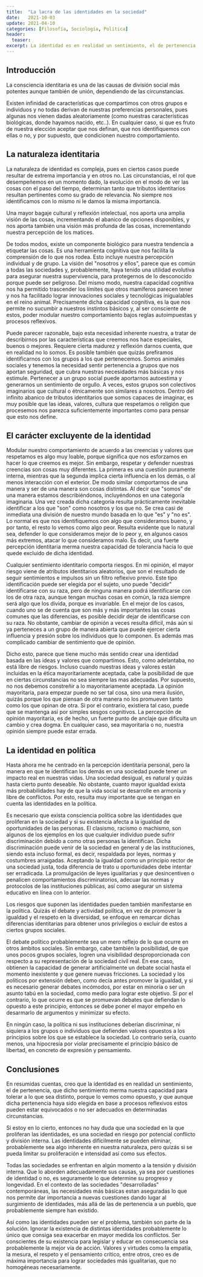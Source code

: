 ```yaml
---
title:  "La lacra de las identidades en la sociedad"
date:   2021-10-03
update: 2021-04-10
categories: [Filosofía, Sociología, Política]
header:
  teaser: 
excerpt: La identidad es en realidad un sentimiento, el de pertenencia. Dicho sentimiento merma nuestra capacidad para tolerar a lo que sea distinto, porque lo vemos como opuesto, y aunque dicha pertenencia haya sido elegida en base a procesos reflexivos estos pueden estar equivocados o no ser adecuados en determinadas circunstancias.
---
```


## Introducción
La consciencia identitaria es una de las causas de división social más potentes aunque también de unión, dependiendo de las circunstancias.

Existen infinidad de características que compartimos con otros grupos e individuos y no todas derivan de nuestras preferencias personales, pues algunas nos vienen dadas aleatoriamente (como nuestras características biológicas, donde hayamos nacido, etc..). En cualquier caso, si que es fruto de nuestra elección aceptar que nos definan, que nos identifiquemos con ellas o no, y por supuesto, que condicionen nuestro comportamiento.

## La naturaleza identitaria
La naturaleza de identidad es compleja, pues en ciertos casos puede resultar de extrema importancia y en otros no. Las circunstancias, el rol que desempeñemos en un momento dado, la evolución en el modo de ver las cosas con el paso del tiempo, determinan tanto que tributos identitarios resultan pertinentes como su grado de relevancia. No siempre nos identificamos con lo mismo ni le damos la misma importancia. 

Una mayor bagaje cultural y reflexión intelectual, nos aporta una amplia visión de las cosas, incrementando el abanico de opciones disponibles, y nos aporta también una visión más profunda de las cosas, incrementando nuestra percepción de los matices.

De todos modos, existe un componente biológico para nuestra tendencia a etiquetar las cosas. Es una herramienta cognitiva que nos facilita la comprensión de lo que nos rodea. Esto incluye nuestra percepción individual y de grupo. La visión del "nosotros y ellos", parece que es común a todas las sociedades y, probablemente, haya tenido una utilidad evolutiva para asegurar nuestra supervivencia, para protegernos de lo desconocido porque puede ser peligroso. Del mismo modo, nuestra capacidad cognitiva nos ha permitido trascender los límites que otros mamíferos parecen tener y nos ha facilitado lograr innovaciones sociales y tecnológicas inigualables en el reino animal. Precisamente dicha capacidad cognitiva, es la que nos permite no sucumbir a nuestros instintos básicos y, al ser consciente de estos, poder modular nuestro comportamiento bajos reglas autoimpuestas y procesos reflexivos.

Puede parecer razonable, bajo esta necesidad inherente nuestra, a tratar de describirnos por las características que creemos nos hace especiales, buenos o mejores. Requiere cierta madurez y reflexión darnos cuenta, que en realidad no lo somos. Es posible también que quizás prefiramos identificarnos con los grupos a los que pertenecemos. Somos animales sociales y tenemos la necesidad sentir pertenencia a grupos que nos aportan seguridad, que cubra nuestras necesidades más básicas y nos estimule. Pertenecer a un grupo social puede aportarnos autoestima y generarnos un sentimiento de orgullo. A veces, estos grupos son colectivos imaginarios que cultural o étnicamente son similares a nosotros. Dentro del infinito abanico de tributos identitarios que somos capaces de imaginar, es muy posible que las ideas, valores, cultura que respetamos o religión que procesemos nos parezca suficientemente importantes como para pensar que esto nos define.

## El carácter excluyente de la identidad

Modular nuestro comportamiento de acuerdo a las creencias y valores que respetamos es algo muy loable, porque significa que nos esforzamos en hacer lo que creemos es mejor. Sin embargo, respetar y defender nuestras creencias son cosas muy diferentes. La primera es una cuestión puramente interna, mientras que la segunda implica cierta influencia en los demás, o al menos interacción con el exterior. De modo similar comportarnos de una manera y ser de una manera son cosas distintas. Al decir que "somos" de una manera estamos describiéndonos, incluyéndonos en una categoría imaginaria. Una vez creada dicha categoría resulta prácticamente inevitable identificar a los que "son" como nosotros y los que no. Se crea casi de inmediata una división de nuestro mundo basada en lo que "es" y "no es". Lo normal es que nos identifiquemos con algo que consideramos bueno, y por tanto, el resto lo vemos como algo peor. Resulta evidente que lo natural sea, defender lo que consideramos mejor de lo peor y, en algunos casos más extremos, atacar lo que consideramos malo. Es decir, una fuerte percepción identitaria merma nuestra capacidad de tolerancia hacia lo que quede excluido de dicha identidad.

Cualquier sentimiento identitario comporta riesgos. En mi opinión, el mayor riesgo viene de atributos identitarios aleatorios, que son el resultado de seguir sentimientos e impulsos sin un filtro reflexivo previo. Este tipo identificación puede ser elegida por el sujeto, uno puede "decidir" identificarse con su raza, pero de ninguna manera podrá identificarse con los de otra raza, aunque tengan muchas cosas en común, la raza siempre será algo que los divida, porque es invariable. En el mejor de los casos, cuando uno se de cuenta que son más y más importantes las cosas comunes que las diferencias, es posible decidir dejar de identificarse con su raza. No obstante, cambiar de opinión a veces resulta difícil, más aún si ya perteneces a un grupo de manera abierta que puede ejercer cierta influencia y presión sobre los individuos que lo componen. Es además mas complicado cambiar de sentimiento que de opinión. 

Dicho esto, parece que tiene mucho más sentido crear una identidad basada en las ideas y valores que compartimos. Esto, como adelantaba, no está libre de riesgos. Incluso cuando nuestras ideas y valores están incluidas en la ética mayoritariamente aceptada, cabe la posibilidad de que en ciertas circunstancias no sea siempre las mas adecuadas. Por supuesto, no nos debemos constreñir a lo mayoritariamente aceptada. La opinión mayoritaria, para empezar puede no ser tal cosa, sino una mera ilusión, quizás porque los que piensan de otra manera no los promueven tanto como los que opinan de otra. Si por el contrario, existiera tal caso, puede que se mantenga así por simples sesgos cognitivos. La percepción de opinión mayoritaria, es de hecho, un fuerte punto de anclaje que dificulta un cambio y crea dogma. En cualquier caso, sea mayoritaria o no, nuestra opinión siempre puede estar errada. 

## La identidad en política
Hasta ahora me he centrado en la percepción identitaria personal, pero la manera en que te identifican los demás en una sociedad puede tener un impacto real en nuestras vidas. Una sociedad desigual, es natural y quizás hasta cierto punto deseable. No obstante, cuanto mayor igualdad exista más probabilidades hay de que la vida social se desarrolle en armonía y libre de conflictos. Por esto, resulta muy importante que se tengan en cuenta las identidades en la política.

Es necesario que exista consciencia política sobre las identidades que proliferan en la sociedad y si su existencia afecta a la igualdad de oportunidades de las personas. El clasismo, racismo o machismo, son algunos de los ejemplos en los que cualquier individuo puede sufrir discriminación debido a como otras personas la identifican. Dicha discriminación puede venir de la sociedad en general y de las instituciones, siendo esta incluso formal, es decir, respaldada por leyes, normas y costumbres arraigadas. Aceptando la igualdad como un principio rector de una sociedad justa, toda diferencia de trato u oportunidades debe intentar ser erradicada. La promulgación de leyes igualitarias y que desincentiven o penalicen comportamientos discriminatorios, adecuar las normas y protocolos de las instituciones públicas, así como asegurar un sistema educativo en línea con lo anterior.

Los riesgos que suponen las identidades pueden también manifestarse en la política. Quizás el debate y actividad política, en vez de promover la igualdad y el respeto en la diversidad, se enfoque en remarcar dichas diferencias identitarias para obtener unos privilegios o excluir de estos a ciertos grupos sociales. 

El debate político probablemente sea un mero reflejo de lo que ocurre en otros ámbitos sociales. Sin embargo, cabe también la posibilidad, de que unos pocos grupos sociales, logren una visibilidad desproporcionada con respecto a su representación de la sociedad civil real. En ese caso, obtienen la capacidad de generar artificialmente un debate social hasta el momento inexistente y que genere nuevas fricciones. La sociedad y los políticos por extensión deben, como decía antes promover la igualdad, y si es necesario generar debates incómodos, por estar en minoría o ser un asunto tabú en la sociedad, como medio para lograr este objetivo. Si por el contrario, lo que ocurre es que se promuevan debates que defiendan lo opuesto a este principio,  entonces se debe poner el mayor empeño en desarmarlo  de argumentos y minimizar su efecto. 

En ningún caso, la política ni sus instituciones deberían discriminar, ni siquiera a los grupos o individuos que defienden valores opuestos a los principios sobre los que se establece la sociedad. Lo contrario sería, cuanto menos, una hipocresía por violar precisamente el principio básico de libertad, en concreto de expresión y pensamiento.

## Conclusiones

En resumidas cuentas, creo que la identidad es en realidad un sentimiento, el de pertenencia, que dicho sentimiento merma nuestra capacidad para tolerar a lo que sea distinto, porque lo vemos como opuesto, y que aunque dicha pertenencia haya sido elegida en base a procesos reflexivos estos pueden estar equivocados o no ser adecuados en determinadas circunstancias.

Si estoy en lo cierto, entonces no hay duda que una sociedad en la que proliferan las identidades, es una sociedad en riesgo por potencial conflicto y división interna. Las identidades difícilmente se pueden eliminar, probablemente sea algo inherente en nuestra naturaleza, pero quizás si se pueda limitar su proliferación e intensidad así como sus efectos.

Todas las sociedades se enfrentan en algún momento a la tensión y división interna. Que lo aborden adecuadamente sus causas, ya sea por cuestiones de identidad o no, es seguramente lo que determine su progreso y longevidad. En el contexto de las sociedades "desarrolladas" contemporáneas, las necesidades más básicas estan aseguradas lo que nos permite dar importancia a nuevas cuestiones dando lugar al surgimiento de identidades, más allá de las de pertenencia a un pueblo, que probablemente siempre han existido.

Así como las identidades pueden ser el problema, también son parte de la solución. Ignorar la existencia de distintas identidades probablemente lo único que consiga sea exacerbar en mayor medida los conflictos. Ser conscientes de su existencia para legislar y educar en consecuencia sea probablemente la mejor vía de acción. Valores y virtudes como la empatía, la mesura, el respeto y el pensamiento crítico, entre otros, creo es de máxima importancia para lograr sociedades más igualitarias, que no homogéneas necesariamente.